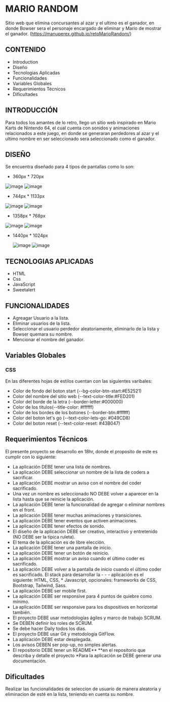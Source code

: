 # MARIO RANDOM
Sitio web que elimina concursantes al azar y  el ultimo es el ganador, en donde Bowser sera el personaje encargado de eliminar y Mario de mostrar el ganador.
(https://manuperex.github.io/retoMarioRandom/)

## CONTENIDO
   
* Introduction
* Diseño
* Tecnologias Aplicadas
* Funcionalidades
* Variables Globales
* Requerimientos Técnicos
* Dificultades

## INTRODUCCIÓN
Para todos los amantes de lo retro, llego un sitio web inspirado en Mario Karts de Nintendo 64, el cual cuenta con sonidos y animaciones relacionados a este juego,
en donde se generaran perdedores al azar y el ultimo nombre en ser seleccionado sera seleccionado como el ganador.

## DISEÑO
Se encuentra diseñado para 4 tipos de pantallas como lo son:
* 360px * 720px
    
![image](https://user-images.githubusercontent.com/117925498/206206653-76eb2010-cb64-40b6-bc4a-77f6bebf0ba9.png) ![image](https://user-images.githubusercontent.com/117925498/206208249-63d25b49-effb-4b96-b5ac-9898e211a082.png)

 
* 744px * 1133px
    
![image](https://user-images.githubusercontent.com/117925498/206206823-08949cfd-9b38-4d16-9999-d1b48aba98dc.png) 
![image](https://user-images.githubusercontent.com/104181677/206253902-69541e4e-8393-4611-b532-37e24be5749c.png)


* 1358px * 768px
   
![image](https://user-images.githubusercontent.com/117925498/206207008-71137523-6282-4510-9a20-bc1d39f0a50c.png)
![image](https://user-images.githubusercontent.com/104181677/206255260-bc9a1d22-e8cc-433e-b1e1-434a1b411125.png)

* 1440px * 1024px
  
  ![image](https://user-images.githubusercontent.com/117925498/206213459-ae624fa6-9052-4c0d-bf7b-7fcfd6b1403d.png)
  ![image](https://user-images.githubusercontent.com/104181677/206255459-4901c087-a598-4196-80f5-7bb0bdba6bf7.png)



## TECNOLOGIAS APLICADAS
 
* HTML
* Css
* JavaScript
* Sweetalert

## FUNCIONALIDADES
* Agreagar Usuario a la lista.
* Eliminar usuarios de la lista.
* Seleccionar el usuario perdedor aleatoriamente, eliminarlo de la lista y Bowser quemara su nombre.
* Mencionar el nombre del ganador.

## Variables Globales
### CSS
En las diferentes hojas de estilos cuentan con las siguientes varibales: 
* Color de fondo del boton start (--bg-color-btn-start:#E52521)
* Color del nombre del sitio web (--text-color-title:#FED201)
* Color del borde de la letra (--border-letter:#000000)
* Color de los titulos(--title-color: #ffffff)
* Color de los bordes de los botones (--border-btn:#ffffff)
* Color del boton let's go (--text-color-lets-go: #049CD8)
* Color del boton reset (--text-color-reset: #43B047)

## Requerimientos Técnicos
El presente proyecto se desarrollo en 18hr, donde el proposito de este es cumplir con lo siguiente:
   
* La aplicación DEBE tener una lista de nombres.
* La aplicación DEBE seleccionar un nombre de la lista de coders a sacrificar.
* La aplicación DEBE mostrar un aviso con el nombre del coder sacrificado.
* Una vez un nombre es seleccionado NO DEBE volver a aparecer en la lista hasta que se reinicie la aplicación.
* La aplicación DEBE tener la funcionalidad de agregar o eliminar nombres en el front.
* La aplicación DEBE tener muchas animaciones y transiciones.
* La aplicación DEBE tener eventos que activen animaciones.
* La aplicación DEBE tener efectos de sonido.
* El diseño de la aplicación DEBE ser creativo, interactivo y entretenido (NO DEBE ser la típica ruleta).
* El tema de la aplicación es de libre elección.
* La aplicación DEBE tener una pantalla de inicio.
* La aplicación DEBE tener un botón de reinicio.
* La aplicación DEBE mostrar un aviso cuando el último coder es sacrificado.
* La aplicación DEBE volver a la pantalla de inicio cuando el último coder es sacrificado. El stack para desarrollar la - - - aplicación es el siguiente: HTML, CSS, * Javascript, opcionales: frameworks de CSS, Bootstrap, Tailwind, Sass.
* La aplicación DEBE ser mobile first.
* La aplicación DEBE ser responsive para 4 puntos de quiebre como mínimo.
* La aplicación DEBE ser responsive para los dispositivos en horizontal también.
* El proyecto DEBE usar metodologías ágiles y marco de trabajo SCRUM.
* Se DEBEN definir los roles de SCRUM.
* Se debe hacer Daily todos los días.
* El proyecto DEBE usar Git y metodología GitFlow.
* La aplicación DEBE estar desplegada.
* Los avisos DEBEN ser pop-up, no simples alertas.
* El repositorio DEBE tener un README** **en el repositorio que describa y detalle el proyecto
*Para la aplicación se DEBE generar una documentación.


## Dificultades
Realizar las funcionalidades de seleccion de usuario de manera aleatoria y eliminacion de esté en la lista, teniendo en cuenta su nombre.
